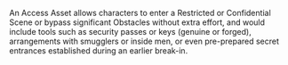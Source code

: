 An Access Asset allows characters to enter a Restricted or Confidential Scene or bypass significant Obstacles without extra effort, and would include tools such as security passes or  keys (genuine or forged), arrangements with smugglers or inside men, or even pre-prepared secret entrances established during an earlier break-in.